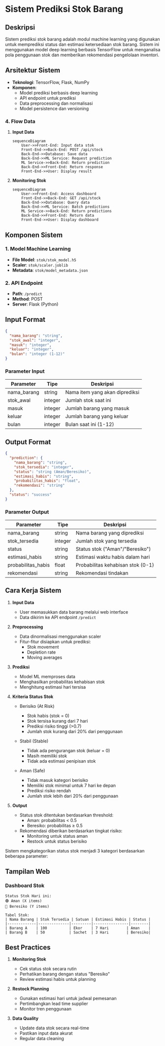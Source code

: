 # Sistem Prediksi Stok Barang

## Deskripsi

Sistem prediksi stok barang adalah modul machine learning yang digunakan untuk memprediksi status dan estimasi ketersediaan stok barang. Sistem ini menggunakan model deep learning berbasis TensorFlow untuk menganalisa pola penggunaan stok dan memberikan rekomendasi pengelolaan inventori.

## Arsitektur Sistem

- **Teknologi**: TensorFlow, Flask, NumPy
- **Komponen**:
  - Model prediksi berbasis deep learning
  - API endpoint untuk prediksi
  - Data preprocessing dan normalisasi
  - Model persistence dan versioning

### 4. Flow Data

1. **Input Data**

   ```mermaid
   sequenceDiagram
       User->>Front-End: Input data stok
       Front-End->>Back-End: POST /api/stock
       Back-End->>Database: Save data
       Back-End->>ML Service: Request prediction
       ML Service->>Back-End: Return prediction
       Back-End->>Front-End: Return response
       Front-End->>User: Display result
   ```

2. **Monitoring Stok**
   ```mermaid
   sequenceDiagram
       User->>Front-End: Access dashboard
       Front-End->>Back-End: GET /api/stock
       Back-End->>Database: Query data
       Back-End->>ML Service: Batch predictions
       ML Service->>Back-End: Return predictions
       Back-End->>Front-End: Return data
       Front-End->>User: Display dashboard
   ```

## Komponen Sistem

### 1. Model Machine Learning

- **File Model**: `stok/stok_model.h5`
- **Scaler**: `stok/scaler.joblib`
- **Metadata**: `stok/model_metadata.json`

### 2. API Endpoint

- **Path**: `/predict`
- **Method**: POST
- **Server**: Flask (Python)

## Input Format

```json
{
  "nama_barang": "string",
  "stok_awal": "integer",
  "masuk": "integer",
  "keluar": "integer",
  "bulan": "integer (1-12)"
}
```

### Parameter Input

| Parameter   | Tipe    | Deskripsi                      |
| ----------- | ------- | ------------------------------ |
| nama_barang | string  | Nama item yang akan diprediksi |
| stok_awal   | integer | Jumlah stok saat ini           |
| masuk       | integer | Jumlah barang yang masuk       |
| keluar      | integer | Jumlah barang yang keluar      |
| bulan       | integer | Bulan saat ini (1-12)          |

## Output Format

```json
{
  "prediction": {
    "nama_barang": "string",
    "stok_tersedia": "integer",
    "status": "string (Aman/Beresiko)",
    "estimasi_habis": "string",
    "probabilitas_habis": "float",
    "rekomendasi": "string"
  },
  "status": "success"
}
```

### Parameter Output

| Parameter          | Tipe    | Deskripsi                         |
| ------------------ | ------- | --------------------------------- |
| nama_barang        | string  | Nama barang yang diprediksi       |
| stok_tersedia      | integer | Jumlah stok yang tersedia         |
| status             | string  | Status stok ("Aman"/"Beresiko")   |
| estimasi_habis     | string  | Estimasi waktu habis dalam hari   |
| probabilitas_habis | float   | Probabilitas kehabisan stok (0-1) |
| rekomendasi        | string  | Rekomendasi tindakan              |

## Cara Kerja Sistem

1. **Input Data**

   - User memasukkan data barang melalui web interface
   - Data dikirim ke API endpoint `/predict`

2. **Preprocessing**

   - Data dinormalisasi menggunakan scaler
   - Fitur-fitur disiapkan untuk prediksi:
     - Stok movement
     - Depletion rate
     - Moving averages

3. **Prediksi**

   - Model ML memproses data
   - Menghasilkan probabilitas kehabisan stok
   - Menghitung estimasi hari tersisa

4. **Kriteria Status Stok**

   - Berisiko (At Risk)

     - Stok habis (stok = 0)
     - Stok tersisa kurang dari 7 hari
     - Prediksi risiko tinggi (>0.7)
     - Jumlah stok kurang dari 20% dari penggunaan

   - Stabil (Stable)

     - Tidak ada pengurangan stok (keluar = 0)
     - Masih memiliki stok
     - Tidak ada estimasi penipisan stok

   - Aman (Safe)
     - Tidak masuk kategori berisiko
     - Memiliki stok minimal untuk 7 hari ke depan
     - Prediksi risiko rendah
     - Jumlah stok lebih dari 20% dari penggunaan

5. **Output**

   - Status stok ditentukan berdasarkan threshold:
     - Aman: probabilitas < 0.5
     - Beresiko: probabilitas ≥ 0.5
   - Rekomendasi diberikan berdasarkan tingkat risiko:
     - Monitoring untuk status aman
     - Restock untuk status berisiko

Sistem mengkategorikan status stok menjadi 3 kategori berdasarkan beberapa parameter:

## Tampilan Web

### Dashboard Stok

```
Status Stok Hari ini:
🟢 Aman (X items)
🔴 Beresiko (Y items)

Tabel Stok:
| Nama Barang | Stok Tersedia | Satuan | Estimasi Habis | Status |
|-------------|--------------|---------|----------------|--------|
| Barang A    | 100          | Ekor    | 7 Hari        | Aman    |
| Barang B    | 50           | Sachet  | 3 Hari        | Beresiko|
```

## Best Practices

1. **Monitoring Stok**

   - Cek status stok secara rutin
   - Perhatikan barang dengan status "Beresiko"
   - Review estimasi habis untuk planning

2. **Restock Planning**

   - Gunakan estimasi hari untuk jadwal pemesanan
   - Pertimbangkan lead time supplier
   - Monitor tren penggunaan

3. **Data Quality**
   - Update data stok secara real-time
   - Pastikan input data akurat
   - Regular data cleaning

